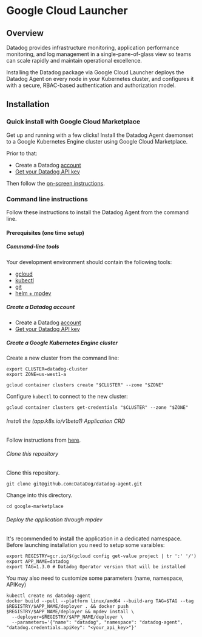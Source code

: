 # Google Cloud Launcher

## Overview

Datadog provides infrastructure monitoring, application performance monitoring, and log management in a single-pane-of-glass view so teams can scale rapidly and maintain operational excellence.

Installing the Datadog package via Google Cloud Launcher deploys the Datadog Agent on every node in your Kubernetes cluster, and configures it with a secure, RBAC-based authentication and authorization model.

## Installation

### Quick install with Google Cloud Marketplace

Get up and running with a few clicks! Install the Datadog Agent daemonset to a
Google Kubernetes Engine cluster using Google Cloud Marketplace.

Prior to that:

- Create a Datadog [account](https://www.datadoghq.com/)
- [Get your Datadog API key](https://app.datadoghq.com/organization-settings/api-keys)

Then follow the [on-screen instructions](https://console.cloud.google.com/marketplace/details/datadog-saas/datadog).

### Command line instructions

Follow these instructions to install the Datadog Agent from the command line.

#### Prerequisites (one time setup)

##### Command-line tools

Your development environment should contain the following tools:

- [gcloud](https://cloud.google.com/sdk/gcloud/)
- [kubectl](https://kubernetes.io/docs/reference/kubectl/overview/)
- [git](https://git-scm.com/book/en/v2/Getting-Started-Installing-Git)
- [helm + mpdev](https://github.com/GoogleCloudPlatform/marketplace-k8s-app-tools/blob/master/docs/tool-prerequisites.md)

##### Create a Datadog account

- Create a Datadog [account](https://www.datadoghq.com/)
- [Get your Datadog API key](https://app.datadoghq.com/organization-settings/api-keys)

##### Create a Google Kubernetes Engine cluster

Create a new cluster from the command line:

```shell
export CLUSTER=datadog-cluster
export ZONE=us-west1-a

gcloud container clusters create "$CLUSTER" --zone "$ZONE"
```

Configure `kubectl` to connect to the new cluster:

```shell
gcloud container clusters get-credentials "$CLUSTER" --zone "$ZONE"
```


###### Install the (app.k8s.io/v1beta1) Application CRD


Follow instructions from [here](https://github.com/kubernetes-sigs/application/blob/master/docs/quickstart.md).


###### Clone this repository

Clone this repository.

```shell
git clone git@github.com:DataDog/datadog-agent.git
```

Change into this directory.

```shell
cd google-marketplace
```

###### Deploy the application through mpdev

It's recommended to install the application in a dedicated namespace.
Before launching installation you need to setup some varaibles:

```
export REGISTRY=gcr.io/$(gcloud config get-value project | tr ':' '/')
export APP_NAME=datadog
export TAG=1.3.0 # Datadog Operator version that will be installed
```

You may also need to customize some parameters (name, namespace, APIKey)

```
kubectl create ns datadog-agent
docker build --pull --platform linux/amd64 --build-arg TAG=$TAG --tag $REGISTRY/$APP_NAME/deployer . && docker push $REGISTRY/$APP_NAME/deployer && mpdev install \
  --deployer=$REGISTRY/$APP_NAME/deployer \
  --parameters='{"name": "datadog", "namespace": "datadog-agent", "datadog.credentials.apiKey": "<your_api_key>"}'
```
